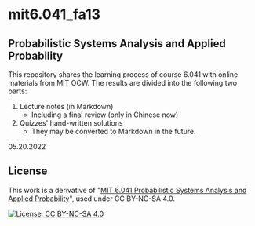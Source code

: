 # mit6.041_fa13

## Probabilistic Systems Analysis and Applied Probability

This repository shares the learning process of course 6.041 with online materials from MIT OCW. The results are divided into the following two parts:

1. Lecture notes (in Markdown)
   - Including a final review (only in Chinese now)
2. Quizzes' hand-written solutions
   - They may be converted to Markdown in the future.

05.20.2022

## License

This work is a derivative of "[MIT 6.041 Probabilistic Systems Analysis and Applied Probability](https://ocw.mit.edu/courses/6-041sc-probabilistic-systems-analysis-and-applied-probability-fall-2013/)", used under CC BY-NC-SA 4.0.

[![License: CC BY-NC-SA 4.0](https://camo.githubusercontent.com/7af524e82af24d98f89dde7c9c9a3849af52e420a66da140b7c7ae92bf7512d5/68747470733a2f2f6c6963656e7365627574746f6e732e6e65742f6c2f62792d6e632d73612f342e302f38387833312e706e67)](https://creativecommons.org/licenses/by-nc-sa/4.0/)
